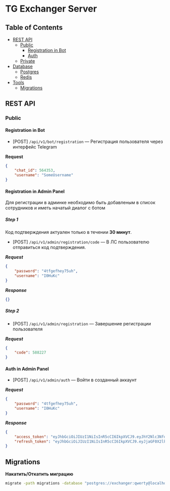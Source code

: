 # TG Exchanger Server

## Table of Contents
- [REST API](#rest-api)
    - [Public](#public)
        - [Registration in Bot](#registration-in-bot)
        - [Auth](#auth)
    - [Private](#private)
- [Database](#database)
    - [Postgres](#postgres)
    - [Redis](#redis)
- [Tools](#tools)
    - [Migrations](#migrations)


## REST API

### Public

#### Registration in Bot

- [POST] `/api/v1/bot/registration` — Регистрация пользователя через интерфейс Telegram

**Request**

```json
{
    "chat_id": 564353,
    "username": "SomeUsername"
}
```

#### Registration in Admin Panel


Для регистрации в админке необходимо быть добавленым в список сотрудников и иметь начатый диалог с ботом

##### Step 1

Код подтверждения актуален только в течении **30 минут**.

- [POST] `/api/v1/admin/registration/code` — В ЛС пользователю отправиться код подтверждения. 

***Request***

```json
{
    "password": "4tfgefhey75uh",
    "username": "I0HuKc"
}
```

***Response***

```json
{}
```

##### Step 2

- [POST] `/api/v1/admin/registration` — Завершение регистрации пользователя

***Request***

```json
{
    "code": 588227
}
```

#### Auth in Admin Panel


- [POST] `/api/v1/admin/auth` — Войти в созданный аккаунт

***Request***

```json
{
    "password": "4tfgefhey75uh",
    "username": "I0HuKc"
}
```

***Response***

```json
{
    "access_token": "eyJhbGciOiJIUzI1NiIsInR5cCI6IkpXVCJ9.eyJhY2Nlc3NfdXVpZCI6IjRmYzdhNmY5LWUzNzgtNDI0ZS05N2FlLTgxODZiNDI0N2FiOSIsImF1dGhvcml6ZWQiOnRydWUsImNoYXRfaWQiOjM1NDYyMjMsImV4cCI6MTYzODQ1ODAxMywidXNlcm5hbWUiOiJJMEh1S2MifQ.J90F-4a__q3uMkRWAS0K-IxXczT7t1rnPZqc1GAeDWU",
    "refresh_token": "eyJhbGciOiJIUzI1NiIsInR5cCI6IkpXVCJ9.eyJjaGF0X2lkIjozNTQ2MjIzLCJleHAiOjE2MzkwNjE5MTMsInJlZnJlc2hfdXVpZCI6IjgxYmY4ZGI1LTY0MGItNDQ0Zi1iMDM0LWYwMWJjNjUwN2RiOCIsInVzZXJuYW1lIjoiSTBIdUtjIn0.YaxLs25XUbgSTDqSxwNoqdrQ9CNl40PoTznVVRe81z4"
}
```

## Migrations

**Накатить/Откатить миграцию**

```bash
migrate -path migrations -database "postgres://exchanger:qwerty@localhost:5432/exchanger_server_dev?sslmode=disable" up/down
```